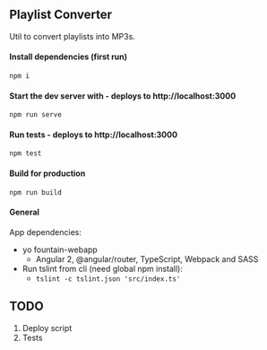 ## Playlist Converter
Util to convert playlists into MP3s.

#### Install dependencies (first run)

```
npm i
```

#### Start the dev server with - deploys to http://localhost:3000

```
npm run serve
```

#### Run tests - deploys to http://localhost:3000

```
npm test
```

#### Build for production

```
npm run build
```

#### General

App dependencies:
- yo fountain-webapp
  - Angular 2, @angular/router, TypeScript, Webpack and SASS
- Run tslint from cli (need global npm install):
  - `tslint -c tslint.json 'src/index.ts'`

## TODO
1. Deploy script
2. Tests
